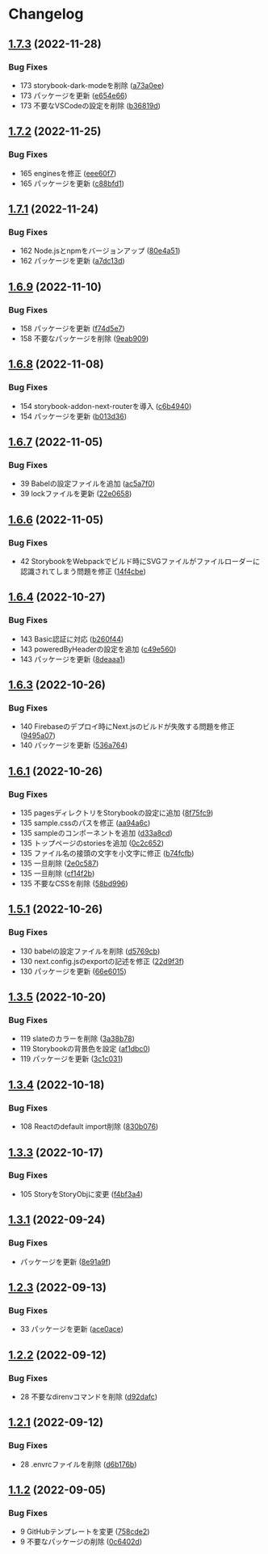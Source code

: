 # Changelog

## [1.7.3](https://github.com/revoltage-inc/tmp-nextjs/compare/v1.7.2...v1.7.3) (2022-11-28)


### Bug Fixes

* 173 storybook-dark-modeを削除 ([a73a0ee](https://github.com/revoltage-inc/tmp-nextjs/commit/a73a0ee68725eff320af1c4b98cafe8cef94d4cb))
* 173 パッケージを更新 ([e654e66](https://github.com/revoltage-inc/tmp-nextjs/commit/e654e660d31e46bd7ca8457cc7d8a1f47b47059c))
* 173 不要なVSCodeの設定を削除 ([b36819d](https://github.com/revoltage-inc/tmp-nextjs/commit/b36819deaf8acb9ba9118d268ca26ad991a72ede))

## [1.7.2](https://github.com/revoltage-inc/tmp-nextjs/compare/v1.7.1...v1.7.2) (2022-11-25)


### Bug Fixes

* 165 enginesを修正 ([eee60f7](https://github.com/revoltage-inc/tmp-nextjs/commit/eee60f7503115d5b29ecabc38a5792429cb402eb))
* 165 パッケージを更新 ([c88bfd1](https://github.com/revoltage-inc/tmp-nextjs/commit/c88bfd177de4431567b8ee9a69f9a464b395d579))

## [1.7.1](https://github.com/revoltage-inc/tmp-nextjs/compare/v1.7.0...v1.7.1) (2022-11-24)


### Bug Fixes

* 162 Node.jsとnpmをバージョンアップ ([80e4a51](https://github.com/revoltage-inc/tmp-nextjs/commit/80e4a5131c8b2bfd49cd768a3c90d2936facfacf))
* 162 パッケージを更新 ([a7dc13d](https://github.com/revoltage-inc/tmp-nextjs/commit/a7dc13d7dafb959970a631f8277746514572d1df))

## [1.6.9](https://github.com/revoltage-inc/tmp-nextjs/compare/v1.6.8...v1.6.9) (2022-11-10)


### Bug Fixes

* 158 パッケージを更新 ([f74d5e7](https://github.com/revoltage-inc/tmp-nextjs/commit/f74d5e74caf68b5999daa496bfe138490c0cb5a2))
* 158 不要なパッケージを削除 ([9eab909](https://github.com/revoltage-inc/tmp-nextjs/commit/9eab909ea6703f5cb3b644d07c883a6d4962abec))

## [1.6.8](https://github.com/revoltage-inc/tmp-nextjs/compare/v1.6.7...v1.6.8) (2022-11-08)


### Bug Fixes

* 154 storybook-addon-next-routerを導入 ([c6b4940](https://github.com/revoltage-inc/tmp-nextjs/commit/c6b49405ec641534c32644b3f45ac33c4b091c95))
* 154 パッケージを更新 ([b013d36](https://github.com/revoltage-inc/tmp-nextjs/commit/b013d36016a22e203fe9e992cb613a5ed1138e21))

## [1.6.7](https://github.com/revoltage-inc/tmp-nextjs/compare/v1.6.6...v1.6.7) (2022-11-05)


### Bug Fixes

* 39 Babelの設定ファイルを追加 ([ac5a7f0](https://github.com/revoltage-inc/tmp-nextjs/commit/ac5a7f0a9825353750982284ed5bfeb678de16c2))
* 39 lockファイルを更新 ([22e0658](https://github.com/revoltage-inc/tmp-nextjs/commit/22e0658f7a3989f0a63be3e4c5d991b3c5841436))

## [1.6.6](https://github.com/revoltage-inc/tmp-nextjs/compare/v1.6.5...v1.6.6) (2022-11-05)


### Bug Fixes

* 42 StorybookをWebpackでビルド時にSVGファイルがファイルローダーに認識されてしまう問題を修正 ([14f4cbe](https://github.com/revoltage-inc/tmp-nextjs/commit/14f4cbe6068977263b6b396e830f5a44692ededa))

## [1.6.4](https://github.com/revoltage-inc/tmp-nextjs/compare/v1.6.3...v1.6.4) (2022-10-27)


### Bug Fixes

* 143 Basic認証に対応 ([b260f44](https://github.com/revoltage-inc/tmp-nextjs/commit/b260f44ebfb364c2da4a3128422cdb1496cf26f0))
* 143 poweredByHeaderの設定を追加 ([c49e560](https://github.com/revoltage-inc/tmp-nextjs/commit/c49e560f144802c8a0103ab3376e65cb41184aa3))
* 143 パッケージを更新 ([8deaaa1](https://github.com/revoltage-inc/tmp-nextjs/commit/8deaaa18e36b7f1f03a9c567e27bb4ad52204f64))

## [1.6.3](https://github.com/revoltage-inc/tmp-nextjs/compare/v1.6.2...v1.6.3) (2022-10-26)


### Bug Fixes

* 140 Firebaseのデプロイ時にNext.jsのビルドが失敗する問題を修正 ([9495a07](https://github.com/revoltage-inc/tmp-nextjs/commit/9495a07ed10130e27ce497045bb71d93cc676085))
* 140 パッケージを更新 ([536a764](https://github.com/revoltage-inc/tmp-nextjs/commit/536a7647b6dbbae3006ed98e8ebcded570b483d0))

## [1.6.1](https://github.com/revoltage-inc/tmp-nextjs/compare/v1.6.0...v1.6.1) (2022-10-26)


### Bug Fixes

* 135 pagesディレクトリをStorybookの設定に追加 ([8f75fc9](https://github.com/revoltage-inc/tmp-nextjs/commit/8f75fc9725464440106124ca05f0d36af462408f))
* 135 sample.cssのパスを修正 ([aa94a6c](https://github.com/revoltage-inc/tmp-nextjs/commit/aa94a6c6cb0659325c50a038ab57b4367332def9))
* 135 sampleのコンポーネントを追加 ([d33a8cd](https://github.com/revoltage-inc/tmp-nextjs/commit/d33a8cd4c76a986e7e28812850b8050e6e3fcc90))
* 135 トップページのstoriesを追加 ([0c2c652](https://github.com/revoltage-inc/tmp-nextjs/commit/0c2c652f9fa229a61aa414937259bb18d0613937))
* 135 ファイル名の接頭の文字を小文字に修正 ([b74fcfb](https://github.com/revoltage-inc/tmp-nextjs/commit/b74fcfb92cfb86c3272a9cdd12638d34d94c9082))
* 135 一旦削除 ([2e0c587](https://github.com/revoltage-inc/tmp-nextjs/commit/2e0c587e7eb66d5a62b2dfafb6ebf250f0bdeadc))
* 135 一旦削除 ([cf14f2b](https://github.com/revoltage-inc/tmp-nextjs/commit/cf14f2bbd70184a9da51eab2095b04348f2bd6ad))
* 135 不要なCSSを削除 ([58bd996](https://github.com/revoltage-inc/tmp-nextjs/commit/58bd996ab4d701959a172cebfb2b50263f8c17d7))

## [1.5.1](https://github.com/revoltage-inc/tmp-nextjs/compare/v1.5.0...v1.5.1) (2022-10-26)


### Bug Fixes

* 130 babelの設定ファイルを削除 ([d5769cb](https://github.com/revoltage-inc/tmp-nextjs/commit/d5769cb3973c867ef94a76813630c3532169b428))
* 130 next.config.jsのexportの記述を修正 ([22d9f3f](https://github.com/revoltage-inc/tmp-nextjs/commit/22d9f3f91fc7386b88d54713f928ca2d02a8de33))
* 130 パッケージを更新 ([66e6015](https://github.com/revoltage-inc/tmp-nextjs/commit/66e601592b5d68f10b5e6d0a04176fb710fe8e42))

## [1.3.5](https://github.com/revoltage-inc/tmp-nextjs/compare/v1.3.4...v1.3.5) (2022-10-20)


### Bug Fixes

* 119 slateのカラーを削除 ([3a38b78](https://github.com/revoltage-inc/tmp-nextjs/commit/3a38b78bb7b76f7c91b71da4adc220cba4554d9c))
* 119 Storybookの背景色を設定 ([af1dbc0](https://github.com/revoltage-inc/tmp-nextjs/commit/af1dbc0eafeda5f0535441ad04f693f1268682c4))
* 119 パッケージを更新 ([3c1c031](https://github.com/revoltage-inc/tmp-nextjs/commit/3c1c031e50a084a24cca487c15812199108ba8e0))

## [1.3.4](https://github.com/revoltage-inc/tmp-nextjs/compare/v1.3.3...v1.3.4) (2022-10-18)


### Bug Fixes

* 108 Reactのdefault import削除 ([830b076](https://github.com/revoltage-inc/tmp-nextjs/commit/830b0767b30893b4fe90db76433adce67f3ab03e))

## [1.3.3](https://github.com/revoltage-inc/tmp-nextjs/compare/v1.3.2...v1.3.3) (2022-10-17)


### Bug Fixes

* 105 StoryをStoryObjに変更 ([f4bf3a4](https://github.com/revoltage-inc/tmp-nextjs/commit/f4bf3a4d2ea963527c2c538f5a8f0ca990618574))

## [1.3.1](https://github.com/revoltage-inc/tmp-nextjs/compare/v1.3.0...v1.3.1) (2022-09-24)


### Bug Fixes

* パッケージを更新 ([8e91a9f](https://github.com/revoltage-inc/tmp-nextjs/commit/8e91a9feb0b7e53a90fd9b91b4e5b1d27d00c2f5))

## [1.2.3](https://github.com/revoltage-inc/tmp-nextjs/compare/v1.2.2...v1.2.3) (2022-09-13)


### Bug Fixes

* 33 パッケージを更新 ([ace0ace](https://github.com/revoltage-inc/tmp-nextjs/commit/ace0ace7687a859ab862d8ea136dca63b3e9baa1))

## [1.2.2](https://github.com/revoltage-inc/tmp-nextjs/compare/v1.2.1...v1.2.2) (2022-09-12)


### Bug Fixes

* 28 不要なdirenvコマンドを削除 ([d92dafc](https://github.com/revoltage-inc/tmp-nextjs/commit/d92dafc8612f84b3ff4a5b92bbcf114d231f8ca2))

## [1.2.1](https://github.com/revoltage-inc/tmp-nextjs/compare/v1.2.0...v1.2.1) (2022-09-12)


### Bug Fixes

* 28 .envrcファイルを削除 ([d6b176b](https://github.com/revoltage-inc/tmp-nextjs/commit/d6b176b4698c0c2cdff3144f5eb71bc0603ee265))

## [1.1.2](https://github.com/revoltage-inc/tmp-nextjs/compare/v1.1.1...v1.1.2) (2022-09-05)


### Bug Fixes

* 9 GitHubテンプレートを変更 ([758cde2](https://github.com/revoltage-inc/tmp-nextjs/commit/758cde23b7db8fe96c503439db2f814fdd0c2fa1))
* 9 不要なパッケージの削除 ([0c6402d](https://github.com/revoltage-inc/tmp-nextjs/commit/0c6402dd60ecb979942049fe1551a28614236a49))
